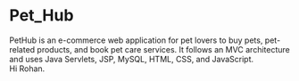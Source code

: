 # Pet_Hub
PetHub is an e-commerce web application for pet lovers to buy pets, pet-related products, and book pet care services. It follows an MVC architecture and uses Java Servlets, JSP, MySQL, HTML, CSS, and JavaScript.
<br>
Hi Rohan.

